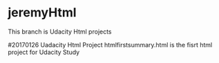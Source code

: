 # jeremyHtml
This branch is Udacity Html projects

#20170126 Uadacity Html Project 
htmlfirstsummary.html is the fisrt html project for Udacity Study